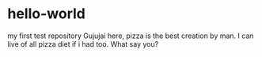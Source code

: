 # hello-world
my first test repository
Gujujai here, pizza is the best creation by man. I can live of all pizza diet if i had too.
What say you?

